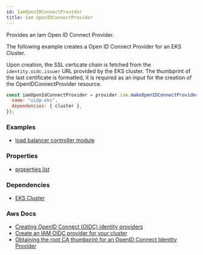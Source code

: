 ```yaml
---
id: IamOpenIDConnectProvider
title: Iam OpenIDConnectProvider
---
```


Provides an Iam Open ID Connect Provider.

The following example creates a Open ID Connect Provider for an EKS Cluster.

Upon creation, the SSL certicate chain is fetched from the `identity.oidc.issuer` URL provided by the EKS cluster. The thumbprint of the last certificate is formatted, it is required as an input for the creation of the OpenIDConnectProvider resource.

```js
const iamOpenIdConnectProvider = provider.iam.makeOpenIDConnectProvider({
  name: "oidp-eks",
  dependencies: { cluster },
});
```

### Examples

- [load balancer controller module](https://github.com/grucloud/grucloud/blob/main/packages/modules/aws/load-balancer-controller/iac.js#)

### Properties

- [properties list](https://docs.aws.amazon.com/AWSJavaScriptSDK/latest/AWS/IAM.html#createOpenIDConnectProvider-property)

### Dependencies

- [EKS Cluster](../EKS/EksCluster)

### Aws Docs

- [Creating OpenID Connect (OIDC) identity providers](https://docs.aws.amazon.com/IAM/latest/UserGuide/id_roles_providers_create_oidc.html)
- [Create an IAM OIDC provider for your cluster](https://docs.aws.amazon.com/eks/latest/userguide/enable-iam-roles-for-service-accounts.html)
- [Obtaining the root CA thumbprint for an OpenID Connect Identity Provider](https://docs.aws.amazon.com/IAM/latest/UserGuide/id_roles_providers_create_oidc_verify-thumbprint.html)
